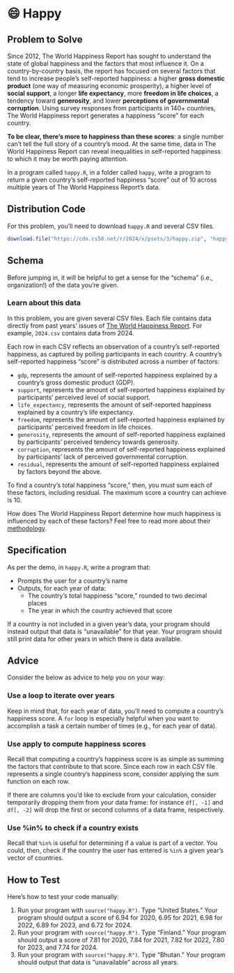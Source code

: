 # 😄 Happy

## Problem to Solve

Since 2012, The World Happiness Report has sought to understand the state of global happiness and the factors that most influence it. On a country-by-country basis, the report has focused on several factors that tend to increase people’s self-reported happiness: a higher **gross domestic product** (one way of measuring economic prosperity), a higher level of **social support**, a longer **life expectancy**, more **freedom in life choices**, a tendency toward **generosity**, and lower **perceptions of governmental corruption**. Using survey responses from participants in 140+ countries, The World Happiness report generates a happiness “score” for each country.

**To be clear, there’s more to happiness than these scores**: a single number can’t tell the full story of a country’s mood. At the same time, data in The World Happiness Report can reveal inequalities in self-reported happiness to which it may be worth paying attention.

In a program called `happy.R`, in a folder called `happy`, write a program to return a given country’s self-reported happiness “score” out of 10 across multiple years of The World Happiness Report’s data.

## Distribution Code

For this problem, you’ll need to download `happy.R` and several CSV files.

```R
download.file("https://cdn.cs50.net/r/2024/x/psets/3/happy.zip", "happy.zip")
```

## Schema

Before jumping in, it will be helpful to get a sense for the “schema” (i.e., organization!) of the data you’re given.

### Learn about this data

In this problem, you are given several CSV files. Each file contains data directly from past years’ issues of [The World Happiness Report](https://worldhappiness.report/). For example, `2024.csv` contains data from 2024.

Each row in each CSV reflects an observation of a country’s self-reported happiness, as captured by polling participants in each country. A country’s self-reported happiness “score” is distributed across a number of factors:

- `gdp`, represents the amount of self-reported happiness explained by a country’s gross domestic product (GDP).
- `support`, represents the amount of self-reported happiness explained by participants’ perceived level of social support.
- `life_expectancy`, represents the amount of self-reported happiness explained by a country’s life expectancy.
- `freedom`, represents the amount of self-reported happiness explained by participants’ perceived freedom in life choices.
- `generosity`, represents the amount of self-reported happiness explained by participants’ perceived tendency towards generosity.
- `corruption`, represents the amount of self-reported happiness explained by participants’ lack of perceived governmental corruption.
- `residual`, represents the amount of self-reported happiness explained by factors beyond the above.

To find a country’s total happiness “score,” then, you must sum each of these factors, including residual. The maximum score a country can achieve is 10.

How does The World Happiness Report determine how much happiness is influenced by each of these factors? Feel free to read more about their [methodology](https://worldhappiness.report/ed/2024/happiness-of-the-younger-the-older-and-those-in-between/).

## Specification

As per the demo, in `happy.R`, write a program that:

- Prompts the user for a country’s name
- Outputs, for each year of data:
    - The country’s total happiness “score,” rounded to two decimal places
    - The year in which the country achieved that score

If a country is not included in a given year’s data, your program should instead output that data is “unavailable” for that year. Your program should still print data for other years in which there is data available.

## Advice

Consider the below as advice to help you on your way:

### Use a loop to iterate over years

Keep in mind that, for each year of data, you’ll need to compute a country’s happiness score. A `for` loop is especially helpful when you want to accomplish a task a certain number of times (e.g., for each year of data).

### Use apply to compute happiness scores

Recall that computing a country’s happiness score is as simple as summing the factors that contribute to that score. Since each row in each CSV file represents a single country’s happiness score, consider applying the sum function on each row.

If there are columns you’d like to exclude from your calculation, consider temporarily dropping them from your data frame: for instance `df[, -1]` and `df[, -2]` will drop the first or second columns of a data frame, respectively.

### Use %in% to check if a country exists

Recall that `%in%` is useful for determining if a value is part of a vector. You could, then, check if the country the user has entered is `%in%` a given year’s vector of countries.

## How to Test

Here’s how to test your code manually:

1. Run your program with `source("happy.R")`. Type “United States.” Your program should output a score of 6.94 for 2020, 6.95 for 2021, 6.98 for 2022, 6.89 for 2023, and 6.72 for 2024.
2. Run your program with `source("happy.R")`. Type “Finland.” Your program should output a score of 7.81 for 2020, 7.84 for 2021, 7.82 for 2022, 7.80 for 2023, and 7.74 for 2024.
3. Run your program with `source("happy.R")`. Type “Bhutan.” Your program should output that data is “unavailable” across all years.
